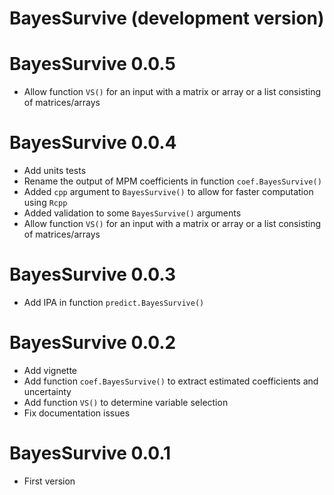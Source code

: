 # BayesSurvive (development version)

# BayesSurvive 0.0.5

* Allow function `VS()` for an input with a matrix or array or a list consisting of matrices/arrays

# BayesSurvive 0.0.4

* Add units tests
* Rename the output of MPM coefficients in function `coef.BayesSurvive()`
* Added `cpp` argument to `BayesSurvive()` to allow for faster computation using `Rcpp`
* Added validation to some `BayesSurvive()` arguments
* Allow function `VS()` for an input with a matrix or array or a list consisting of matrices/arrays

# BayesSurvive 0.0.3

* Add IPA in function `predict.BayesSurvive()`

# BayesSurvive 0.0.2

* Add vignette
* Add function `coef.BayesSurvive()` to extract estimated coefficients and uncertainty
* Add function `VS()` to determine variable selection
* Fix documentation issues

# BayesSurvive 0.0.1

* First version
